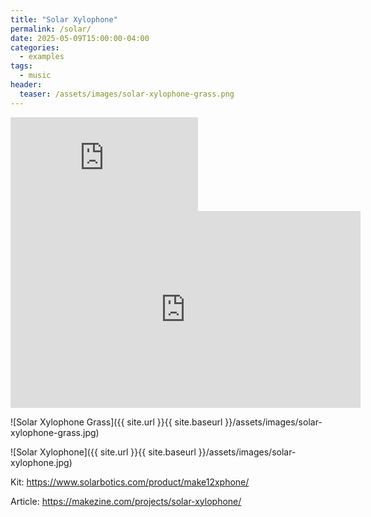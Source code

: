 ```yaml
---
title: "Solar Xylophone"
permalink: /solar/
date: 2025-05-09T15:00:00-04:00
categories:
  - examples
tags:
  - music
header:
  teaser: /assets/images/solar-xylophone-grass.png
---
```

<iframe src="https://player.vimeo.com/video/57502038?badge=0&amp;autopause=0&amp;player_id=0&amp;app_id=58479" frameborder="0" allowfullscreen></iframe>  

<br>

<iframe width="560" height="315" src="https://www.youtube.com/embed/jv4eSf31RVw?si=cqiMlnHQzXil5PGj" title="YouTube video player" frameborder="0" allow="accelerometer; autoplay; clipboard-write; encrypted-media; gyroscope; picture-in-picture; web-share" referrerpolicy="strict-origin-when-cross-origin" allowfullscreen></iframe>

<br>

![Solar Xylophone Grass]({{ site.url }}{{ site.baseurl }}/assets/images/solar-xylophone-grass.jpg)

![Solar Xylophone]({{ site.url }}{{ site.baseurl }}/assets/images/solar-xylophone.jpg)

Kit: https://www.solarbotics.com/product/make12xphone/

Article: https://makezine.com/projects/solar-xylophone/